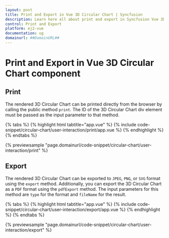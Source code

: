 ```yaml
---
layout: post
title: Print and Export in Vue 3D Circular Chart | Syncfusion
description: Learn here all about print and export in Syncfusion Vue 3D Circular Chart component of Syncfusion Essential JS 2 and more.
control: Print and Export 
platform: ej2-vue
documentation: ug
domainurl: ##DomainURL##
---
```


# Print and Export in Vue 3D Circular Chart component

## Print

The rendered 3D Circular Chart can be printed directly from the browser by calling the public method `print`. The ID of the 3D Circular Chart div element must be passed as the input parameter to that method.

{% tabs %}
{% highlight html tabtitle="app.vue" %}
{% include code-snippet/circular-chart/user-interaction/print/app.vue %}
{% endhighlight %}
{% endtabs %}
        
{% previewsample "page.domainurl/code-snippet/circular-chart/user-interaction/print" %}

## Export

The rendered 3D Circular Chart can be exported to `JPEG`, `PNG`, or `SVG` format using the `export` method. Additionally, you can export the 3D Circular Chart as a `PDF` format using the `pdfExport` method. The input parameters for this method are `type` for the format and `fileName` for the result.

{% tabs %}
{% highlight html tabtitle="app.vue" %}
{% include code-snippet/circular-chart/user-interaction/export/app.vue %}
{% endhighlight %}
{% endtabs %}
        
{% previewsample "page.domainurl/code-snippet/circular-chart/user-interaction/export" %}